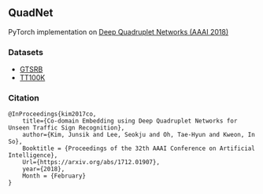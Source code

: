 ## QuadNet
PyTorch implementation on [Deep Quadruplet Networks (AAAI 2018)](https://arxiv.org/pdf/1712.01907.pdf) 


### Datasets
+ [GTSRB](http://benchmark.ini.rub.de/?section=gtsrb&subsection=dataset)
+ [TT100K](http://cg.cs.tsinghua.edu.cn/traffic-sign/)


### Citation
```
@InProceedings{kim2017co,
    title={Co-domain Embedding using Deep Quadruplet Networks for Unseen Traffic Sign Recognition},
    author={Kim, Junsik and Lee, Seokju and Oh, Tae-Hyun and Kweon, In So},
    Booktitle = {Proceedings of the 32th AAAI Conference on Artificial Intelligence},
    Url={https://arxiv.org/abs/1712.01907},
    year={2018},
    Month = {February}
}
```